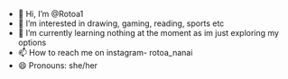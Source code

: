 - 👋 Hi, I’m @Rotoa1
- 👀 I’m interested in drawing, gaming, reading, sports etc
- 🌱 I’m currently learning nothing at the moment as im just exploring my options 
- 📫 How to reach me on instagram- rotoa_nanai
- 😄 Pronouns: she/her
